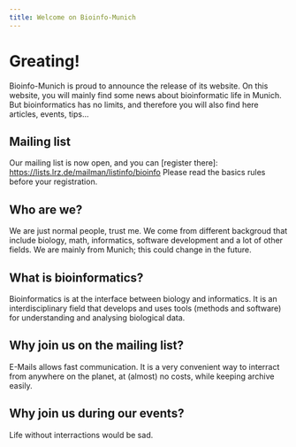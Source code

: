 ```yaml
---
title: Welcome on Bioinfo-Munich
---
```


# Greating! #

Bioinfo-Munich is proud to announce the release of its website.
On this website, you will mainly find some news about bioinformatic life in Munich.
But bioinformatics has no limits, and therefore you will also find here articles, events, tips...

## Mailing list ##
Our mailing list is now open, and you can 
[register there]: https://lists.lrz.de/mailman/listinfo/bioinfo
Please read the basics rules before your registration.

## Who are we? ##
We are just normal people, trust me.
We come from different backgroud that include biology, math, informatics, software development and a lot of other fields.
We are mainly from Munich; this could change in the future.

## What is bioinformatics? ##
Bioinformatics is at the interface between biology and informatics. 
It is an interdisciplinary field that develops and uses tools (methods and software) for understanding and analysing biological data.

## Why join us on the mailing list? ##
E-Mails allows fast communication.
It is a very convenient way to interract from anywhere on the planet, at (almost) no costs, while keeping archive easily.

## Why join us during our events? ##
Life without interractions would be sad.  
